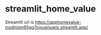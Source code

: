 # streamlit_home_value

Streamlit url is 
https://apphomevalue-msdnjqm65gg7ojxuenuwix.streamlit.app/
